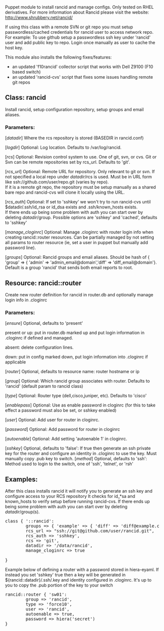 Puppet module to install rancid and manage configs.  Only tested on RHEL derivatives.  For more information about Rancid please visit the website: http://www.shrubbery.net/rancid/

If using this class with a remote SVN or git repo you must setup passwordless/cached credentials for rancid user to access network repo.
For example: To use github setup a passwordless ssh key under 'rancid' user and add public key to repo.  Login once manually as user to cache the host key. 

This module also installs the following fixes/features:
- an updated 'f10rancid' collector script that works with Dell Z9100 (F10 based switch)
- an updated 'rancid-cvs' script that fixes some issues handling remote git repos

## Class: rancid

Install rancid, setup configuration repository, setup groups and email aliases.  

### Parameters:

[*datadir*] Where the rcs repository is stored (BASEDIR in rancid.conf)

[*logdir*] Optional: Log location.  Defaults to /var/log/rancid.  

[*rcs*] Optional: Revision control system to use.  One of git, svn, or cvs.  Git or Svn can be remote repositories set by rcs_url. Defaults to 'git'. 

[*rcs_url*] Optional: Remote URL for repository.  Only relevant to git or svn.  If not specified a local repo under $datadir/$rcs is used.  Must be in URL form like ssh://github.com/user/repo.git (varies by repo).  
            If it is a remote git repo, the repository must be setup manually as a shared bare repo and rancid-cvs will clone it locally using the URL.  

[*rcs_auth*] Optional:  If set to 'sshkey' we won't try to run rancid-cvs until $datadir/.ssh/id_rsa or id_dsa exists and .ssh/known_hosts exists.  
If there ends up being some problem with auth you can start over by deleting $datadir/$group.  Possible options are 'sshkey' and 'cached', defaults to 'sshkey'

[*manage_cloginrc*] Optional:  Manage .cloginrc with router login info when creating rancid::router resources.  Can be partially managed by not setting all params to router resource (ie, set a user in puppet but manually add password line).

[*groups*] Optional:  Rancid groups and email aliases.  Should be hash of { 'group' => { 'admin' => 'admin_email@domain','diff' => 'diff_email@domain'}.  Default is a group 'rancid' that sends both email reports to root.

## Resource: rancid::router

Create new router definition for rancid in router.db and optionally manage login info in .cloginrc

### Parameters:

[*ensure*] Optional, defaults to 'present'

present or up: put in router.db marked up and put login information in .cloginrc if defined and managed. 

absent: delete configuration lines.  

down:  put in config marked down, put login information into .cloginrc if applicable

[*router*] Optional, defaults to resource name: router hostname or ip

[*group*] Optional:  Which rancid group associates with router.  Defaults to 'rancid' (default param to rancid class)

[*type*] Optional:  Router type (dell,cisco,juniper, etc).  Defaults to 'cisco'

[*enablepass*] Optional: Use as enable password in cloginrc (for this to take effect a password must also be set, or sshkey enabled)

[*user*] Optional: Add user for router in cloginrc.  

[*password*] Optional: Add password for router in cloginrc

[*autoenable*] Optional:  Add setting 'autoenable 1' in cloginrc.  

[*sshkey*] Optional, defaults to 'false': If true then generate an ssh private key for the router and configure an identity in .cloginrc to use the key.  Must manually copy .pub key to switch.
[*method*] Optional, defaults to 'ssh':  Method used to login to the switch, one of 'ssh', 'telnet', or 'rsh'


## Examples:

After this class installs rancid it will notify you to generate an ssh key and configure access to your RCS repository
It checks for id_*sa and known_hosts to verify setup before running rancid-cvs.  If there ends up being some problem with auth you can start over by deleting $datadir/$group(s).   

<pre>
class { '::rancid':
		groups => { 'example' => { 'diff' => 'diff@example.com','admin' => 'admin@example.com'} },
		rcs_url => "ssh://git@github.com/user/rancid.git",
		rcs_auth => 'sshkey',
		rcs => 'git',
		datadir => '/data/rancid',
		manage_cloginrc => true

}
</pre>

Example below of defining a router with a password stored in hiera-eyaml. If instead you set 'sshkey' true then a key will be generated in ${rancid::datadir}/.ssh/<instancename>.key and identity configured in .cloginrc.  It's up to you to copy the .pub portion of the key to your switch

<pre>
rancid::router { 'sw01': 
		group => 'rancid',
		type => 'force10',
		user => 'rancid',
		autoenable => true,
		password => hiera('secret')
}
</pre>
